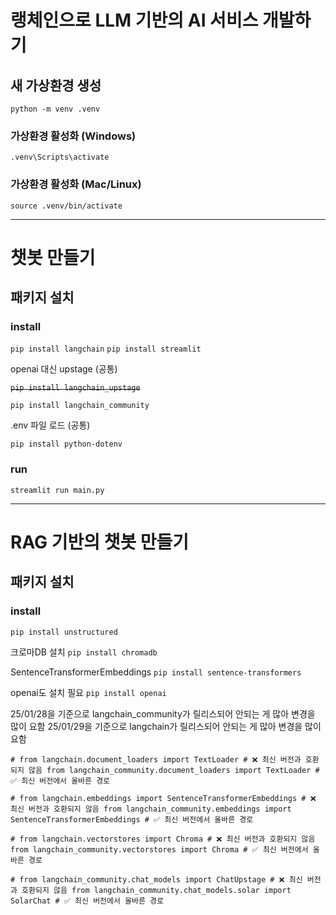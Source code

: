 # 랭체인으로 LLM 기반의 AI 서비스 개발하기

## 새 가상환경 생성
`python -m venv .venv`

### 가상환경 활성화 (Windows)
`.venv\Scripts\activate`
### 가상환경 활성화 (Mac/Linux)
`source .venv/bin/activate`

---
# 챗봇 만들기

## 패키지 설치
### install
`pip install langchain`
`pip install streamlit`

openai 대신 upstage (공통)

~~`pip install langchain_upstage`~~

`pip install langchain_community`

.env 파일 로드 (공통)

`pip install python-dotenv`

### run
`streamlit run main.py`

---
# RAG 기반의 챗봇 만들기

## 패키지 설치
### install

`pip install unstructured`

크로마DB 설치
`pip install chromadb`

SentenceTransformerEmbeddings
`pip install sentence-transformers`

openai도 설치 필요
`pip install openai`

25/01/28을 기준으로 langchain_community가 릴리스되어 안되는 게 많아 변경을 많이 요함
25/01/29을 기준으로 langchain가 릴리스되어 안되는 게 많아 변경을 많이 요함

`# from langchain.document_loaders import TextLoader # ❌ 최신 버전과 호환되지 않음
from langchain_community.document_loaders import TextLoader # ✅ 최신 버전에서 올바른 경로`

`# from langchain.embeddings import SentenceTransformerEmbeddings # ❌ 최신 버전과 호환되지 않음
from langchain_community.embeddings import SentenceTransformerEmbeddings # ✅ 최신 버전에서 올바른 경로`

`# from langchain.vectorstores import Chroma # ❌ 최신 버전과 호환되지 않음
from langchain_community.vectorstores import Chroma # ✅ 최신 버전에서 올바른 경로`

`# from langchain_community.chat_models import ChatUpstage # ❌ 최신 버전과 호환되지 않음
from langchain_community.chat_models.solar import SolarChat # ✅ 최신 버전에서 올바른 경로`

